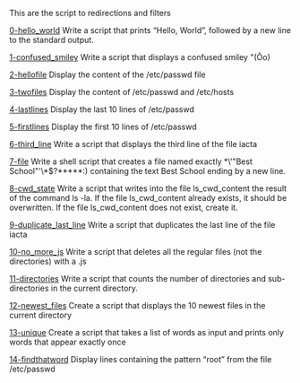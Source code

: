 This are the script to redirections and filters

[0-hello_world](0-hello_world)
Write a script that prints “Hello, World”, followed by a new line to the standard output.

[1-confused_smiley](1-confused_smiley)
Write a script that displays a confused smiley "(Ôo)

[2-hellofile](2-hellofile)
Display the content of the /etc/passwd file

[3-twofiles](3-twofiles)
Display the content of /etc/passwd and /etc/hosts

[4-lastlines](4-lastlines)
Display the last 10 lines of /etc/passwd

[5-firstlines](5-firstlines)
Display the first 10 lines of /etc/passwd

[6-third_line](6-third_line)
Write a script that displays the third line of the file iacta

[7-file](7-file)
Write a shell script that creates a file named exactly \*\\'"Best School"\'\\*$\?\*\*\*\*\*:) containing the text Best School ending by a new line.

[8-cwd_state](8-cwd_state)
Write a script that writes into the file ls_cwd_content the result of the command ls -la. If the file ls_cwd_content already exists, it should be overwritten. If the file ls_cwd_content does not exist, create it.

[9-duplicate_last_line](9-duplicate_last_line)
Write a script that duplicates the last line of the file iacta

[10-no_more_js](10-no_more_js)
Write a script that deletes all the regular files (not the directories) with a .js

[11-directories](11-directories)
Write a script that counts the number of directories and sub-directories in the current directory.

[12-newest_files](12-newest_files)
Create a script that displays the 10 newest files in the current directory

[13-unique](13-unique)
Create a script that takes a list of words as input and prints only words that appear exactly once

[14-findthatword](14-findthatword)
Display lines containing the pattern “root” from the file /etc/passwd
